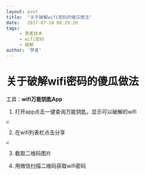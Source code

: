 ```yaml
---
layout: post
title:  "关于破解wifi密码的傻瓜做法"
date:   2017-07-10 00:29:20
tags:
     - 黑客技术
     - wifi密码
     - 破解
author: '梦者'
---
```

# 关于破解wifi密码的傻瓜做法

工具：**wifi万能钥匙App**

1. 打开app点击一键查询万能钥匙，显示可以破解的wifi

 <img src='https://supermanxkq.github.io/img/wifi.jpg' class='img-thumbnail'  style='zoom:50%' />

2. 在wifi列表栏点击分享

 <img src='https://supermanxkq.github.io/img/share.jpeg' class='img-thumbnail'  style='zoom:50%' />

3. 截取二维码图片

4. 用微信扫描二维码获取wifi密码


